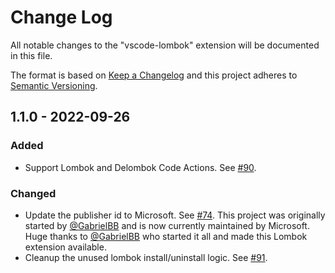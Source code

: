 # Change Log
All notable changes to the "vscode-lombok" extension will be documented in this file.

The format is based on [Keep a Changelog](https://keepachangelog.com/en/1.0.0/)
and this project adheres to [Semantic Versioning](https://semver.org/spec/v2.0.0.html).

## 1.1.0 - 2022-09-26
### Added
- Support Lombok and Delombok Code Actions. See [#90](https://github.com/microsoft/vscode-lombok/pull/90).

### Changed
- Update the publisher id to Microsoft. See [#74](https://github.com/microsoft/vscode-lombok/pull/74). This project was originally started by [@GabrielBB](https://github.com/GabrielBB) and is now currently maintained by Microsoft. Huge thanks to [@GabrielBB](https://github.com/GabrielBB) who started it all and made this Lombok extension available.
- Cleanup the unused lombok install/uninstall logic. See [#91](https://github.com/microsoft/vscode-lombok/pull/91).
